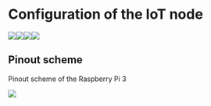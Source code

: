 # Configuration of the IoT node

![](https://img.shields.io/github/issues/joabsilva/tcc-sdn-iot-onos)![](https://img.shields.io/github/forks/joabsilva/tcc-sdn-iot-onos)![](https://img.shields.io/github/stars/joabsilva/tcc-sdn-iot-onos)![](https://img.shields.io/github/license/joabsilva/tcc-sdn-iot-onos)

## Pinout scheme

Pinout scheme of the Raspberry Pi 3

![](https://imgur.com/IBWxCAs)


